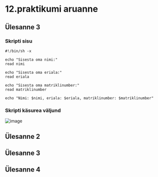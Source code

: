 # 12.praktikumi aruanne

## Ülesanne 3
### Skripti sisu
```
#!/bin/sh -x

echo "Sisesta oma nimi:"
read nimi

echo "Sisesta oma eriala:"
read eriala

echo "Sisesta oma matriklinumber:"
read matriklinumber

echo "Nimi: $nimi, eriala: $eriala, matriklinumber: $matriklinumber"
```
### Skripti käsurea väljund
![image](https://github.com/Marten221/opsys_Ojasaar/assets/144438767/540b0d4b-d76b-4deb-9536-1579493800e6)

## Ülesanne 2

## Ülesanne 3

## Ülesanne 4
